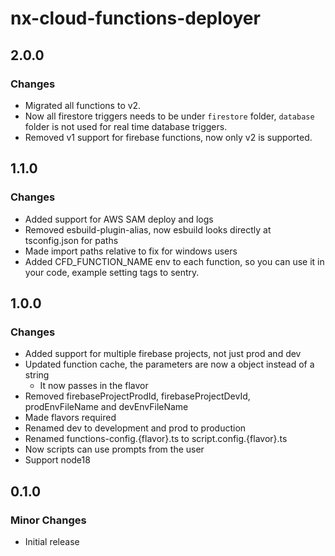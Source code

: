 # nx-cloud-functions-deployer

## 2.0.0

### Changes

-   Migrated all functions to v2.
-   Now all firestore triggers needs to be under `firestore` folder, `database` folder is not used for real time database triggers.
-   Removed v1 support for firebase functions, now only v2 is supported.

## 1.1.0

### Changes

-   Added support for AWS SAM deploy and logs
-   Removed esbuild-plugin-alias, now esbuild looks directly at tsconfig.json for paths
-   Made import paths relative to fix for windows users
-   Added CFD_FUNCTION_NAME env to each function, so you can use it in your code, example setting tags to sentry.

## 1.0.0

### Changes

-   Added support for multiple firebase projects, not just prod and dev
-   Updated function cache, the parameters are now a object instead of a string
    -   It now passes in the flavor
-   Removed firebaseProjectProdId, firebaseProjectDevId, prodEnvFileName and devEnvFileName
-   Made flavors required
-   Renamed dev to development and prod to production
-   Renamed functions-config.{flavor}.ts to script.config.{flavor}.ts
-   Now scripts can use prompts from the user
-   Support node18

## 0.1.0

### Minor Changes

-   Initial release
